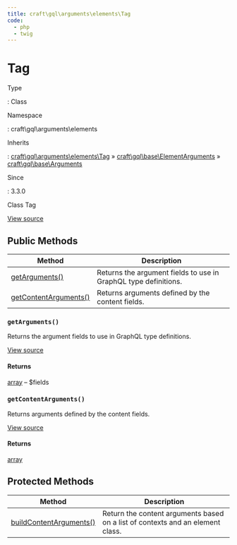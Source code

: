 ```yaml
---
title: craft\gql\arguments\elements\Tag
code:
  - php
  - twig
---
```


# Tag

Type

:   Class

Namespace

:   craft\gql\arguments\elements

Inherits

:   [craft\gql\arguments\elements\Tag](craft-gql-arguments-elements-tag.md) &raquo;
[craft\gql\base\ElementArguments](craft-gql-base-elementarguments.md) &raquo;
[craft\gql\base\Arguments](craft-gql-base-arguments.md)

Since

:   3.3.0



Class Tag





[View source](https://github.com/craftcms/cms/blob/master/src/gql/arguments/elements/Tag.php)






## Public Methods

| Method                                                                                  | Description
| --------------------------------------------------------------------------------------- | ---------------------------------------------------------------
| [getArguments()](craft-gql-arguments-elements-tag.md#method-getarguments)               | Returns the argument fields to use in GraphQL type definitions.
| [getContentArguments()](craft-gql-arguments-elements-tag.md#method-getcontentarguments) | Returns arguments defined by the content fields.

### `getArguments()`





Returns the argument fields to use in GraphQL type definitions.








[View source](https://github.com/craftcms/cms/blob/master/src/gql/arguments/elements/Tag.php#L27-L41)



#### Returns

[array](http://php.net/language.types.array) – $fields



### `getContentArguments()`





Returns arguments defined by the content fields.








[View source](https://github.com/craftcms/cms/blob/master/src/gql/arguments/elements/Tag.php#L46-L50)



#### Returns

[array](http://php.net/language.types.array)





## Protected Methods

| Method                                                                                                                    | Description
| ------------------------------------------------------------------------------------------------------------------------- | ------------------------------------------------------------------------------
| [buildContentArguments()](craft-gql-base-arguments.md#method-buildcontentarguments "Defined by craft\gql\base\Arguments") | Return the content arguments based on a list of contexts and an element class.






